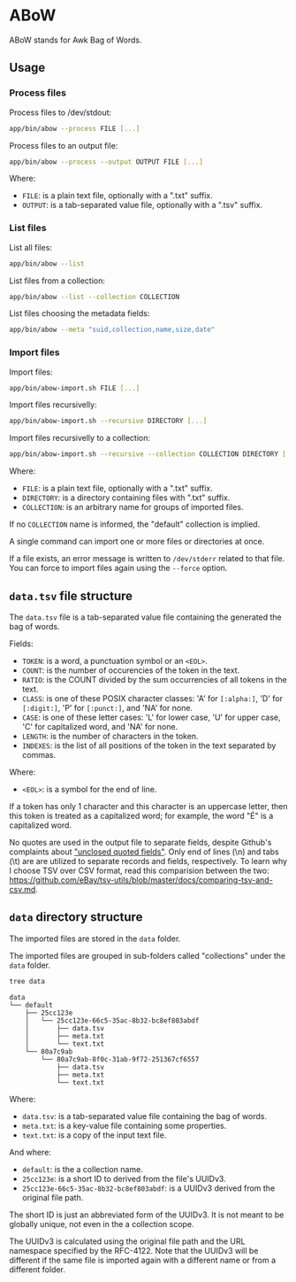 # ABoW

ABoW stands for Awk Bag of Words.

## Usage

### Process files

Process files to /dev/stdout:

```bash
app/bin/abow --process FILE [...]
```

Process files to an output file:

```bash
app/bin/abow --process --output OUTPUT FILE [...]
```

Where:

*   `FILE`: is a plain text file, optionally with a ".txt" suffix.
*   `OUTPUT`: is a tab-separated value file, optionally with a ".tsv" suffix.

### List files

List all files:

```bash
app/bin/abow --list
```

List files from a collection:

```bash
app/bin/abow --list --collection COLLECTION
```

List files choosing the metadata fields:

```bash
app/bin/abow --meta "suid,collection,name,size,date"
```

### Import files

Import files:

```bash
app/bin/abow-import.sh FILE [...]
```

Import files recursivelly:

```bash
app/bin/abow-import.sh --recursive DIRECTORY [...]
```

Import files recursivelly to a collection:

```bash
app/bin/abow-import.sh --recursive --collection COLLECTION DIRECTORY [...]
```

Where:

*   `FILE`: is a plain text file, optionally with a ".txt" suffix.
*   `DIRECTORY`: is a directory containing files with ".txt" suffix.
*   `COLLECTION`: is an arbitrary name for groups of imported files.

If no `COLLECTION` name is informed, the "default" collection is implied.

A single command can import one or more files or directories at once.

If a file exists, an error message is written to `/dev/stderr` related to that file. You can force to import files again using the `--force` option.

## `data.tsv` file structure

The `data.tsv` file is a tab-separated value file containing the generated the bag of words.

Fields:

*   `TOKEN`: is a word, a punctuation symbol or an `<EOL>`.
*   `COUNT`: is the number of occurencies of the token in the text.
*   `RATIO`: is the COUNT divided by the sum occurrencies of all tokens in the text.
*   `CLASS`: is one of these POSIX character classes: 'A' for `[:alpha:]`, 'D' for `[:digit:]`, 'P' for `[:punct:]`, and 'NA' for none.
*   `CASE`: is one of these letter cases: 'L' for lower case, 'U' for upper case, 'C' for capitalized word, and 'NA' for none.
*   `LENGTH`: is the number of characters in the token.
*   `INDEXES`: is the list of all positions of the token in the text separated by commas.

Where:

*   `<EOL>`: is a symbol for the end of line.

If a token has only 1 character and this character is an uppercase letter, then this token is treated as a capitalized word; for example, the word "É" is a capitalized word.

No quotes are used in the output file to separate fields, despite Github's complaints about ["unclosed quoted fields"](https://docs.github.com/pt/repositories/working-with-files/using-files/working-with-non-code-files). Only end of lines (\n) and tabs (\t) are are utilized to separate records and fields, respectively. To learn why I choose TSV over CSV format, read this comparision between the two: https://github.com/eBay/tsv-utils/blob/master/docs/comparing-tsv-and-csv.md.

## `data` directory structure

The imported files are stored in the `data` folder.

The imported files are grouped in sub-folders called "collections" under the `data` folder.

```bash
tree data
```
```
data
└── default
    ├── 25cc123e
    │   └── 25cc123e-66c5-35ac-8b32-bc8ef803abdf
    │       ├── data.tsv
    │       ├── meta.txt
    │       └── text.txt
    └── 80a7c9ab
        └── 80a7c9ab-8f0c-31ab-9f72-251367cf6557
            ├── data.tsv
            ├── meta.txt
            └── text.txt
```

Where:

*   `data.tsv`: is a tab-separated value file containing the bag of words.
*   `meta.txt`: is a key-value file containing some properties.
*   `text.txt`: is a copy of the input text file.

And where:

*   `default`: is the a collection name.
*   `25cc123e`: is a short ID to derived from the file's UUIDv3.
*   `25cc123e-66c5-35ac-8b32-bc8ef803abdf`: is a UUIDv3 derived from the original file path.

The short ID is just an abbreviated form of the UUIDv3. It is not meant to be globally unique, not even in the a collection scope.

The UUIDv3 is calculated using the original file path and the URL namespace specified by the RFC-4122. Note that the UUIDv3 will be different if the same file is imported again with a different name or from a different folder.


